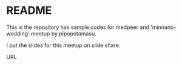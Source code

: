 # README

This is the repository has sample codes for medpeer and 'minnano-wedding' meetup by pipopotamasu.

I put the slides for this meetup on slide share.

URL
